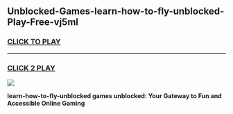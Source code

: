 
## Unblocked-Games-learn-how-to-fly-unblocked-Play-Free-vj5ml
<h3>
<a href="https://premium76.site?title=learn-how-to-fly-unblocked&ref=12A">CLICK TO PLAY</a></h3>
<hr>

<h3>
<a href="https://premium76.site?title=learn-how-to-fly-unblocked&ref=12A">CLICK 2 PLAY</a>
  
</h3>

<a href="https://premium76.site?title=learn-how-to-fly-unblocked&ref=12A"><img src="https://clearcache.store/games.png"></a>


**learn-how-to-fly-unblocked games unblocked: Your Gateway to Fun and Accessible Online Gaming**
